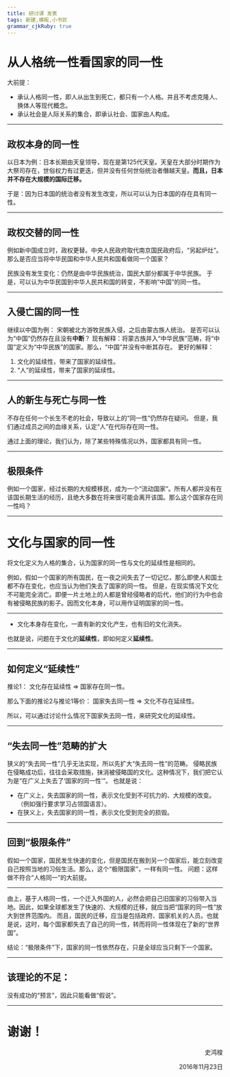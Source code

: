 ```yaml
---
title: 研讨课 发表
tags: 新建,模板,小书匠
grammar_cjkRuby: true
---
```

# 从人格统一性看国家的同一性

大前提：
* 承认人格同一性，即人从出生到死亡，都只有一个人格。并且不考虑克隆人、换体人等现代概念。
* 承认社会是人际关系的集合，即承认社会、国家由人构成。

----

## 政权本身的同一性
以日本为例：日本长期由天皇领导，现在是第125代天皇。天皇在大部分时期作为大祭司存在，世俗权力有过更迭，但并没有任何世俗统治者僭越天皇。**而且，日本并不存在大规模的国际迁移。**

于是：因为日本国的统治者没有发生改变，所以可以认为日本国的存在具有同一性。

----

## 政权交替的同一性
例如新中国成立时，政权更替。中央人民政府取代南京国民政府后，“另起炉灶”。
那么是否应当将中华民国和中华人民共和国看做同一个国家？

民族没有发生变化：仍然是由中华民族统治，国民大部分都属于中华民族。
于是，可以认为中华民国到中华人民共和国的转变，不影响“中国”的同一性。

----

## 入侵亡国的同一性
继续以中国为例：
宋朝被北方游牧民族入侵，之后由蒙古族人统治。
是否可以认为“中国”仍然存在且没有**中断**？
现有解释：将蒙古族并入“中华民族”范畴，将“中国”定义为“中华民族”的国家。那么，“中国”并没有中断其存在。
更好的解释：
1. 文化的延续性，带来了国家的延续性。
2. “人”的延续性，带来了国家的延续性。

----

## 人的新生与死亡与同一性
不存在任何一个长生不老的社会，导致以上的“同一性”仍然存在疑问。
但是，我们通过成员之间的血缘关系，认定“人”在代际存在同一性。

通过上面的理论，我们认为，除了某些特殊情况以外，国家都具有同一性。

----

## 极限条件
例如一个国家，经过长期的大规模移民，成为一个“流动国家”。所有人都并没有在该国长期生活的经历，且绝大多数在将来很可能会离开该国。那么这个国家存在同一性吗？

----

# 文化与国家的同一性
将文化定义为人格的集合，认为国家的同一性与文化的延续性是相同的。

例如，假如一个国家的所有国民，在一夜之间失去了一切记忆，那么即使人和国土都不存在变化，也应当认为他们失去了国家的同一性。
但是，在现实情况下文化不可能完全消亡。即便一片土地上的人都是曾经侵略者的后代，他们的行为中也会有被侵略民族的影子。因而文化本身，可以用作证明国家的同一性。

----

* 文化本身存在变化，一直有新的文化产生，也有旧的文化消失。

也就是说，问题在于文化的**延续性**，即如何定义**延续性**。

----

## 如何定义“延续性”

推论1：
文化存在延续性 => 国家存在同一性。

那么下面的推论2与推论1等价：
国家失去同一性 => 文化不存在延续性。

所以，可以通过讨论什么情况下国家失去同一性，来研究文化的延续性。

----

## “失去同一性”范畴的扩大
狭义的“失去同一性”几乎无法实现，所以先扩大“失去同一性”的范畴。
侵略民族在侵略成功后，往往会采取措施，抹消被侵略国的文化。这种情况下，我们把它认为是“在广义上失去了‘国家的同一性’”。
也就是说：
* 在广义上，失去国家的同一性，表示文化受到不可抗力的、大规模的改变。（例如强行要求学习占领国语言）。
* 在狭义上，失去国家的同一性，表示文化受到完全的损毁。

----

## 回到“极限条件”
假如一个国家，国民发生快速的变化，但是国民在搬到另一个国家后，能立刻改变自己按照当地的习俗生活。那么，这个“极限国家”，一样有同一性。
问题：这样做不符合“人格同一”的大前提。

----

由上，基于人格同一性，一个迁入外国的人，必然会把自己旧国家的习俗带入当地。因此，如果全球都发生了快速的、大规模的迁移，就应当把“国家的同一性”放大到世界范围内。
而且，国民的迁移，应当是包括政府、国家机关的人员。也就是说，这时，每个国家都失去了自己的同一性，转而将同一性体现在了新的“世界国”。

结论：“极限条件”下，国家的同一性依然存在，只是全球应当只剩下一个国家。

----

## 该理论的不足：

没有成功的“预言”，因此只能看做“假说”。

----

# 谢谢！
<p align = "right">    史鸿梭</p>
<p align = "right">2016年11月23日</p>
